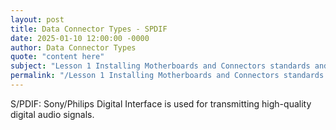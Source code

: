```yaml
---
layout: post
title: Data Connector Types - SPDIF
date: 2025-01-10 12:00:00 -0000
author: Data Connector Types
quote: "content here"
subject: "Lesson 1 Installing Motherboards and Connectors standards and specifications"
permalink: "/Lesson 1 Installing Motherboards and Connectors standards and specifications/Data Connector Types/Data Connector Types - SPDIF"
---
```


S/PDIF: Sony/Philips Digital Interface is used for transmitting high-quality digital audio signals.

